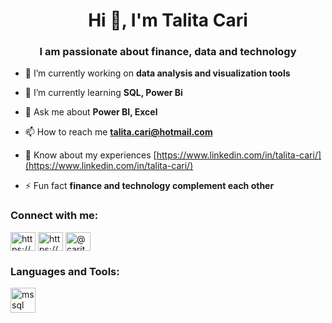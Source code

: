 <h1 align="center">Hi 👋, I'm Talita Cari</h1>
<h3 align="center">I am passionate about finance, data and technology</h3>

- 🔭 I’m currently working on **data analysis and visualization tools**

- 🌱 I’m currently learning **SQL, Power Bi**

- 💬 Ask me about **Power BI, Excel**

- 📫 How to reach me **talita.cari@hotmail.com**

- 📄 Know about my experiences [https://www.linkedin.com/in/talita-cari/](https://www.linkedin.com/in/talita-cari/)

- ⚡ Fun fact **finance and technology complement each other**

<h3 align="left">Connect with me:</h3>
<p align="left">
<a href="https://linkedin.com/in/https://www.linkedin.com/in/talita-cari/" target="blank"><img align="center" src="https://raw.githubusercontent.com/rahuldkjain/github-profile-readme-generator/master/src/images/icons/Social/linked-in-alt.svg" alt="https://www.linkedin.com/in/talita-cari/" height="30" width="40" /></a>
<a href="https://fb.com/https://www.facebook.com/talita.cari" target="blank"><img align="center" src="https://raw.githubusercontent.com/rahuldkjain/github-profile-readme-generator/master/src/images/icons/Social/facebook.svg" alt="https://www.facebook.com/talita.cari" height="30" width="40" /></a>
<a href="https://instagram.com/@caritalita" target="blank"><img align="center" src="https://raw.githubusercontent.com/rahuldkjain/github-profile-readme-generator/master/src/images/icons/Social/instagram.svg" alt="@caritalita" height="30" width="40" /></a>
</p>

<h3 align="left">Languages and Tools:</h3>
<p align="left"> <a href="https://www.microsoft.com/en-us/sql-server" target="_blank" rel="noreferrer"> <img src="https://www.svgrepo.com/show/303229/microsoft-sql-server-logo.svg" alt="mssql" width="40" height="40"/> </a> </p>



<!--
**TalitaCari/TalitaCari** is a ✨ _special_ ✨ repository because its `README.md` (this file) appears on your GitHub profile.

Here are some ideas to get you started:

- 🔭 I’m currently working on .
- 🌱 I’m currently learning ...
- 👯 I’m looking to collaborate on ...
- 🤔 I’m looking for help with ...
- 💬 Ask me about ...
- 📫 How to reach me: ...
- 😄 Pronouns: ...
- ⚡ Fun fact: ...
-->
